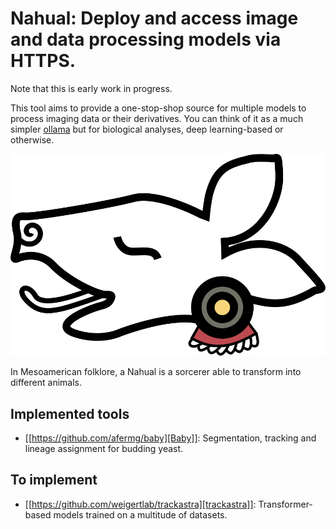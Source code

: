 # Nahual: Deploy and access image and data processing models via HTTPS.

Note that this is early work in progress.

This tool aims to provide a one-stop-shop source for multiple models to process imaging data or their derivatives. You can think of it as a much simpler [ollama](https://github.com/ollama/ollama) but for biological analyses, deep learning-based or otherwise.

![logo](logo.svg)

In Mesoamerican folklore, a Nahual is a sorcerer able to transform into different animals.

## Implemented tools 
- [[https://github.com/afermg/baby][Baby]]: Segmentation, tracking and lineage assignment for budding yeast.

## To implement
- [[https://github.com/weigertlab/trackastra][trackastra]]: Transformer-based models trained on a multitude of datasets.
